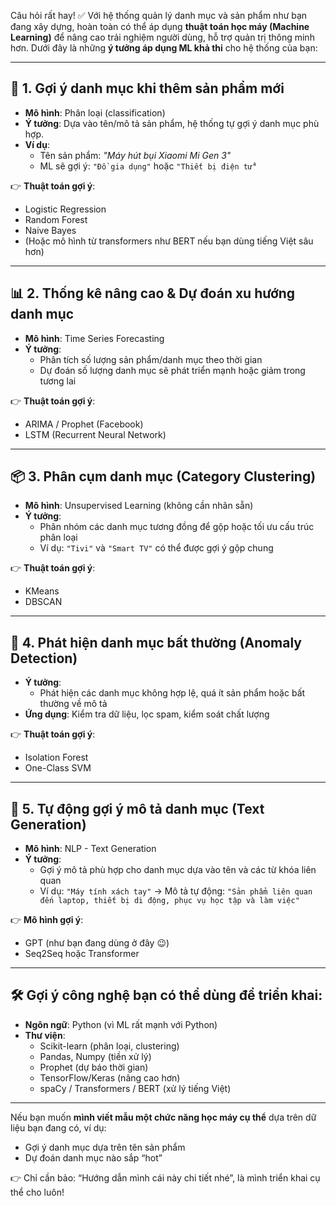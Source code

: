 Câu hỏi rất hay! ✅ Với hệ thống quản lý danh mục và sản phẩm như bạn đang xây dựng, hoàn toàn có thể áp dụng **thuật toán học máy (Machine Learning)** để nâng cao trải nghiệm người dùng, hỗ trợ quản trị thông minh hơn. Dưới đây là những **ý tưởng áp dụng ML khả thi** cho hệ thống của bạn:

---

## 🧠 1. **Gợi ý danh mục khi thêm sản phẩm mới**
- **Mô hình**: Phân loại (classification)
- **Ý tưởng**: Dựa vào tên/mô tả sản phẩm, hệ thống tự gợi ý danh mục phù hợp.
- **Ví dụ**:
  - Tên sản phẩm: *"Máy hút bụi Xiaomi Mi Gen 3"*
  - ML sẽ gợi ý: `"Đồ gia dụng"` hoặc `"Thiết bị điện tử"`

👉 **Thuật toán gợi ý**:  
- Logistic Regression  
- Random Forest  
- Naive Bayes  
- (Hoặc mô hình từ transformers như BERT nếu bạn dùng tiếng Việt sâu hơn)

---

## 📊 2. **Thống kê nâng cao & Dự đoán xu hướng danh mục**
- **Mô hình**: Time Series Forecasting
- **Ý tưởng**:
  - Phân tích số lượng sản phẩm/danh mục theo thời gian
  - Dự đoán số lượng danh mục sẽ phát triển mạnh hoặc giảm trong tương lai

👉 **Thuật toán gợi ý**:  
- ARIMA / Prophet (Facebook)
- LSTM (Recurrent Neural Network)

---

## 📦 3. **Phân cụm danh mục (Category Clustering)**
- **Mô hình**: Unsupervised Learning (không cần nhãn sẵn)
- **Ý tưởng**:
  - Phân nhóm các danh mục tương đồng để gộp hoặc tối ưu cấu trúc phân loại
  - Ví dụ: `"Tivi"` và `"Smart TV"` có thể được gợi ý gộp chung

👉 **Thuật toán gợi ý**:
- KMeans
- DBSCAN

---

## 🎯 4. **Phát hiện danh mục bất thường (Anomaly Detection)**
- **Ý tưởng**:
  - Phát hiện các danh mục không hợp lệ, quá ít sản phẩm hoặc bất thường về mô tả
- **Ứng dụng**: Kiểm tra dữ liệu, lọc spam, kiểm soát chất lượng

👉 **Thuật toán gợi ý**:
- Isolation Forest
- One-Class SVM

---

## 💬 5. **Tự động gợi ý mô tả danh mục (Text Generation)**
- **Mô hình**: NLP - Text Generation
- **Ý tưởng**:
  - Gợi ý mô tả phù hợp cho danh mục dựa vào tên và các từ khóa liên quan
  - Ví dụ: `"Máy tính xách tay"` → Mô tả tự động: `"Sản phẩm liên quan đến laptop, thiết bị di động, phục vụ học tập và làm việc"`

👉 **Mô hình gợi ý**:  
- GPT (như bạn đang dùng ở đây 😉)  
- Seq2Seq hoặc Transformer

---

## 🛠 Gợi ý công nghệ bạn có thể dùng để triển khai:
- **Ngôn ngữ**: Python (vì ML rất mạnh với Python)
- **Thư viện**:
  - Scikit-learn (phân loại, clustering)
  - Pandas, Numpy (tiền xử lý)
  - Prophet (dự báo thời gian)
  - TensorFlow/Keras (nâng cao hơn)
  - spaCy / Transformers / BERT (xử lý tiếng Việt)

---

Nếu bạn muốn **mình viết mẫu một chức năng học máy cụ thể** dựa trên dữ liệu bạn đang có, ví dụ:  
- Gợi ý danh mục dựa trên tên sản phẩm  
- Dự đoán danh mục nào sắp “hot”  

👉 Chỉ cần bảo: “Hướng dẫn mình cái này chi tiết nhé”, là mình triển khai cụ thể cho luôn!